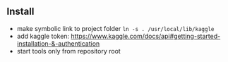 ## Install

- make symbolic link to project folder `ln -s . /usr/local/lib/kaggle`
- add kaggle token: https://www.kaggle.com/docs/api#getting-started-installation-&-authentication
- start tools only from repository root
